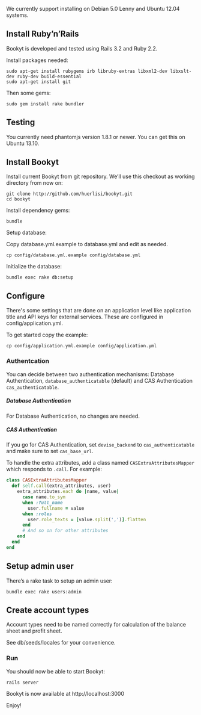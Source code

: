 We currently support installing on Debian 5.0 Lenny and Ubuntu 12.04
systems.

Install Ruby’n’Rails
--------------------

Bookyt is developed and tested using Rails 3.2 and Ruby 2.2.

Install packages needed:

    sudo apt-get install rubygems irb libruby-extras libxml2-dev libxslt-dev ruby-dev build-essential
    sudo apt-get install git

Then some gems:

    sudo gem install rake bundler

Testing
-------

You currently need phantomjs version 1.8.1 or newer. You can get this on
Ubuntu 13.10.

Install Bookyt
--------------

Install current Bookyt from git repository. We’ll use this checkout as
working directory from now on:

    git clone http://github.com/huerlisi/bookyt.git
    cd bookyt

Install dependency gems:

    bundle

Setup database:

Copy database.yml.example to database.yml and edit as needed.

    cp config/database.yml.example config/database.yml

Initialize the database:

    bundle exec rake db:setup

Configure
---------

There's some settings that are done on an application level like application title and API
keys for external services. These are configured in config/application.yml.

To get started copy the example:

    cp config/application.yml.example config/application.yml
    
### Authentcation

You can decide between two authentication mechanisms: Database Authentication, `database_authenticatable` (default) and CAS Authentication `cas_authenticatable`.

##### Database Authentication

For Database Authentication, no changes are needed.

##### CAS Authentication

If you go for CAS Authentication, set `devise_backend` to `cas_authenticatable` and make sure to set `cas_base_url`.

To handle the extra attributes, add a class named `CASExtraAttributesMapper` which responds to `.call`. For example:

```ruby
class CASExtraAttributesMapper
  def self.call(extra_attributes, user)
    extra_attributes.each do |name, value|
      case name.to_sym
      when :full_name
        user.fullname = value
      when :roles
        user.role_texts = [value.split(',')].flatten
      end
      # And so on for other attributes
    end
  end
end
```

Setup admin user
----------------

There’s a rake task to setup an admin user:

    bundle exec rake users:admin

Create account types
--------------------

Account types need to be named correctly for calculation of the balance
sheet and profit sheet.

See db/seeds/locales for your convenience.

### Run

You should now be able to start Bookyt:

    rails server

Bookyt is now available at http://localhost:3000

Enjoy!

